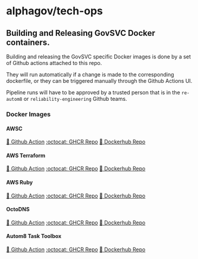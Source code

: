 # alphagov/tech-ops

## Building and Releasing GovSVC Docker containers.

Building and releasing the GovSVC specific Docker images is done by a set of Github actions attached to this repo.

They will run automatically if a change is made to the corresponding dockerfile, or they can be triggered manually through the Github Actions UI.

Pipeline runs will have to be approved by a trusted person that is in the `re-autom8` or `reliability-engineering` Github teams.

### Docker Images
#### AWSC
[:rocket: Github Action](https://github.com/alphagov/tech-ops/actions/workflows/build_govsvc_docker_awsc.yml)
[:octocat: GHCR Repo](https://github.com/orgs/alphagov/packages/container/package/awsc)
[:whale: Dockerhub Repo](https://hub.docker.com/r/governmentdigitalservice/awsc)

#### AWS Terraform
[:rocket: Github Action](https://github.com/alphagov/tech-ops/actions/workflows/build_govsvc_docker_aws_terraform.yml)
[:octocat: GHCR Repo](https://github.com/orgs/alphagov/packages/container/package/aws-terraform)
[:whale: Dockerhub Repo](https://hub.docker.com/r/governmentdigitalservice/aws-terraform)

#### AWS Ruby
[:rocket: Github Action](https://github.com/alphagov/tech-ops/actions/workflows/build_govsvc_docker_aws_ruby.yml)
[:octocat: GHCR Repo](https://github.com/orgs/alphagov/packages/container/package/aws-ruby)
[:whale: Dockerhub Repo](https://hub.docker.com/r/governmentdigitalservice/aws-ruby)

#### OctoDNS
[:rocket: Github Action](https://github.com/alphagov/tech-ops/actions/workflows/build_govsvc_docker_octodns.yml)
[:octocat: GHCR Repo](https://github.com/orgs/alphagov/packages/container/package/octodns)
[:whale: Dockerhub Repo](https://hub.docker.com/r/governmentdigitalservice/octodns)

#### Autom8 Task Toolbox
[:rocket: Github Action](https://github.com/alphagov/tech-ops/actions/workflows/build_govsvc_docker_concourse_task_toolbox.yml)
[:octocat: GHCR Repo](https://github.com/orgs/alphagov/packages/container/package/automate%2Ftask-toolbox)
[:whale: Dockerhub Repo](https://hub.docker.com/r/governmentdigitalservice/task-toolbox)